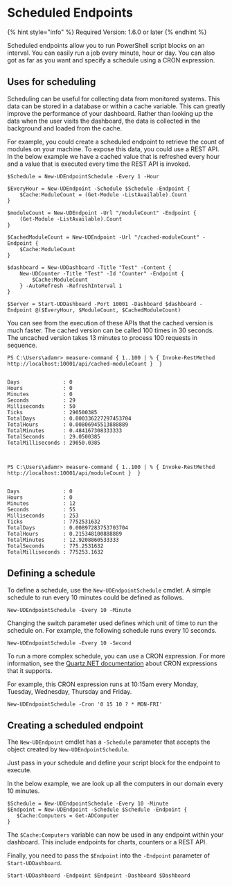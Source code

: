 # Scheduled Endpoints

{% hint style="info" %}
Required Version: 1.6.0 or later
{% endhint %}

Scheduled endpoints allow you to run PowerShell script blocks on an interval. You can easily run a job every minute, hour or day. You can also got as far as you want and specify a schedule using a CRON expression.

## Uses for scheduling

Scheduling can be useful for collecting data from monitored systems. This data can be stored in a database or within a cache variable. This can greatly improve the performance of your dashboard. Rather than looking up the data when the user visits the dashboard, the data is collected in the background and loaded from the cache.

For example, you could create a scheduled endpoint to retrieve the count of modules on your machine. To expose this data, you could use a REST API. In the below example we have a cached value that is refreshed every hour and a value that is executed every time the REST API is invoked.

```text
$Schedule = New-UDEndpointSchedule -Every 1 -Hour

$EveryHour = New-UDEndpoint -Schedule $Schedule -Endpoint {
    $Cache:ModuleCount = (Get-Module -ListAvailable).Count
}

$moduleCount = New-UDEndpoint -Url "/moduleCount" -Endpoint {
    (Get-Module -ListAvailable).Count
}

$CachedModuleCount = New-UDEndpoint -Url "/cached-moduleCount" -Endpoint {
    $Cache:ModuleCount
}

$dashboard = New-UDDashboard -Title "Test" -Content {
    New-UDCounter -Title "Test" -Id "Counter" -Endpoint {
        $Cache:ModuleCount
    } -AutoRefresh -RefreshInterval 1
} 

$Server = Start-UDDashboard -Port 10001 -Dashboard $dashboard -Endpoint @($EveryHour, $ModuleCount, $CachedModuleCount)
```

You can see from the execution of these APIs that the cached version is much faster. The cached version can be called 100 times in 30 seconds. The uncached version takes 13 minutes to process 100 requests in sequence.

```text
PS C:\Users\adamr> measure-command { 1..100 | % { Invoke-RestMethod http://localhost:10001/api/cached-moduleCount }  }


Days              : 0
Hours             : 0
Minutes           : 0
Seconds           : 29
Milliseconds      : 50
Ticks             : 290500385
TotalDays         : 0.000336227297453704
TotalHours        : 0.00806945513888889
TotalMinutes      : 0.484167308333333
TotalSeconds      : 29.0500385
TotalMilliseconds : 29050.0385



PS C:\Users\adamr> measure-command { 1..100 | % { Invoke-RestMethod http://localhost:10001/api/moduleCount }  }


Days              : 0
Hours             : 0
Minutes           : 12
Seconds           : 55
Milliseconds      : 253
Ticks             : 7752531632
TotalDays         : 0.00897283753703704
TotalHours        : 0.215348100888889
TotalMinutes      : 12.9208860533333
TotalSeconds      : 775.2531632
TotalMilliseconds : 775253.1632
```

## Defining a schedule

To define a schedule, use the `New-UDEndpointSchedule` cmdlet. A simple schedule to run every 10 minutes could be defined as follows.

```text
New-UDEndpointSchedule -Every 10 -Minute
```

Changing the switch parameter used defines which unit of time to run the schedule on. For example, the following schedule runs every 10 seconds.

```text
New-UDEndpointSchedule -Every 10 -Second
```

To run a more complex schedule, you can use a CRON expression. For more information, see the [Quartz.NET documentation](https://www.quartz-scheduler.net/documentation/quartz-3.x/tutorial/crontrigger.html) about CRON expressions that it supports.

For example, this CRON expression runs at 10:15am every Monday, Tuesday, Wednesday, Thursday and Friday.

```text
New-UDEndpointSchedule -Cron '0 15 10 ? * MON-FRI'
```

## Creating a scheduled endpoint

The `New-UDEndpoint` cmdlet has a `-Schedule` parameter that accepts the object created by `New-UDEndpointSchedule`.

Just pass in your schedule and define your script block for the endpoint to execute.

In the below example, we are look up all the computers in our domain every 10 minutes.

```text
$Schedule = New-UDEndpointSchedule -Every 10 -Minute 
$Endpoint = New-UDEndpoint -Schedule $Schedule -Endpoint {
   $Cache:Computers = Get-ADComputer
}
```

The `$Cache:Computers` variable can now be used in any endpoint within your dashboard. This include endpoints for charts, counters or a REST API.

Finally, you need to pass the `$Endpoint` into the `-Endpoint` parameter of `Start-UDDashboard`.

```text
Start-UDDashboard -Endpoint $Endpoint -Dashboard $Dashboard
```

